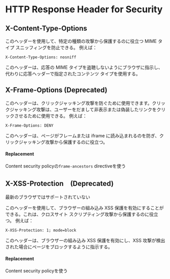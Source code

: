 # HTTP Response Header for Security





## X-Content-Type-Options
このヘッダーを使用して、特定の種類の攻撃から保護するのに役立つ MIME タイプ スニッフィングを防止できる。 例えば：

```
X-Content-Type-Options: nosniff
```
このヘッダーは、応答の MIME タイプを盗聴しないようにブラウザに指示し、代わりに応答ヘッダーで指定されたコンテンツ タイプを使用する。

## X-Frame-Options (Deprecated)
このヘッダーは、クリックジャッキング攻撃を防ぐために使用できます。クリックジャッキング攻撃は、ユーザーをだまして非表示または偽装したリンクをクリックさせるために使用できる。 例えば：

```
X-Frame-Options: DENY
```
このヘッダーは、ページがフレームまたは iframe に読み込まれるのを防ぎ、クリックジャッキング攻撃から保護するのに役立つ。

#### Replacement
Content security policyの`frame-ancestors` directiveを使う

## X-XSS-Protection　(Deprecated)
最新のブラウザではサポートされていない

このヘッダーを使用して、ブラウザーの組み込み XSS 保護を有効にすることができる。これは、クロスサイト スクリプティング攻撃から保護するのに役立つ。 例えば：
```
X-XSS-Protection: 1; mode=block
```
このヘッダーは、ブラウザーの組み込み XSS 保護を有効にし、XSS 攻撃が検出された場合にページをブロックするように指示する。
#### Replacement
Content security policyを使う